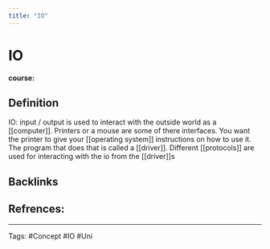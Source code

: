 ```yaml
---
title: "IO"
---
```


# IO
**course:**
## Definition
IO: input / output is used to interact with the outside world as a [[computer]]. Printers or a mouse are some of there interfaces. You want the printer to give your [[operating system]] instructions on how to use it. The program that does that is called a [[driver]]. Different [[protocols]] are used for interacting with the io from the [[driver]]s 


## Backlinks

## Refrences:

---
Tags: #Concept #IO #Uni 
